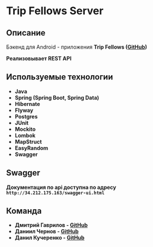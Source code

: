 # Trip Fellows Server
## Описание
Бэкенд для Android - приложения <b>Trip Fellows<b> ([GitHub](https://github.com/lo0ken/trip-fellows-client))
  
Реализовывает REST API
  
## Используемые технологии
* Java
* Spring (Spring Boot, Spring Data)
* Hibernate
* Flyway
* Postgres
* JUnit
* Mockito
* Lombok
* MapStruct
* EasyRandom
* Swagger

## Swagger
Документация по api доступна по адресу `http://34.212.175.163/swagger-ui.html`
  
## Команда
* Дмитрий Гаврилов - [GitHub](https://github.com/lo0ken)
* Даниил Чернов - [GitHub](https://github.com/Lackier)
* Данил Кучеренко - [GitHub](https://github.com/Danil-dn)

